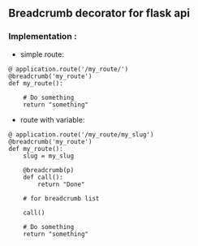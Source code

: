 ## Breadcrumb decorator for flask api

### Implementation :

- simple route:

```{ .python }
@ application.route('/my_route/')
@breadcrumb('my_route')
def my_route():

    # Do something
    return "something"
```

- route with variable:

```{ .python }
@ application.route('/my_route/my_slug')
@breadcrumb('my_route')
def my_route():
    slug = my_slug

    @breadcrumb(p)
    def call():
        return "Done"

    # for breadcrumb list

    call()

    # Do something
    return "something"
```
